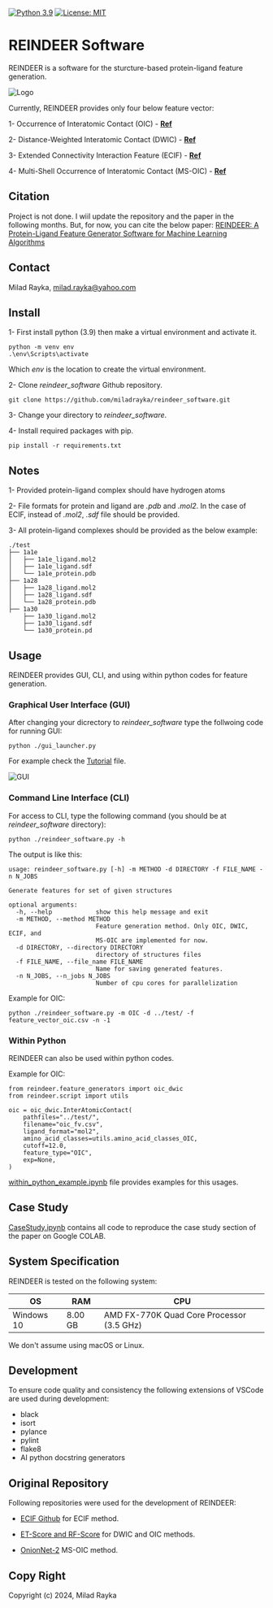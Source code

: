 [![Python 3.9](https://img.shields.io/badge/python-3.9-blue.svg)](https://www.python.org/downloads/release/python-360/)
[![License: MIT](https://img.shields.io/badge/License-MIT-yellow.svg)](https://opensource.org/licenses/MIT)

# REINDEER Software
REINDEER is a software for the sturcture-based protein-ligand feature generation.

![Logo](https://github.com/miladrayka/reindeer_software/blob/main/reindeer/logo/Logo.png)

Currently, REINDEER provides only four below feature vector:

1- Occurrence of Interatomic Contact (OIC) - **[Ref](https://academic.oup.com/bioinformatics/article/26/9/1169/199938?login=false)**

2- Distance-Weighted Interatomic Contact (DWIC) - **[Ref](https://onlinelibrary.wiley.com/doi/abs/10.1002/minf.202060084)**

3- Extended Connectivity Interaction Feature (ECIF) - **[Ref](https://academic.oup.com/bioinformatics/article/37/10/1376/5998664?login=false)**

4- Multi-Shell Occurrence of Interatomic Contact (MS-OIC) - **[Ref](https://www.frontiersin.org/articles/10.3389/fchem.2021.753002/full)**

## Citation
Project is not done. I wiil update the repository and the paper in the following months. But, for now, you can cite the below paper: 
[REINDEER: A Protein-Ligand Feature Generator Software for Machine Learning Algorithms](https://chemrxiv.org/engage/chemrxiv/article-details/6613916c21291e5d1d5cd171)

## Contact
Milad Rayka, milad.rayka@yahoo.com

## Install

1- First install python (3.9) then make a virtual environment and activate it.
```
python -m venv env
.\env\Scripts\activate
```
Which *env* is the location to create the virtual environment.

2- Clone *reindeer_software* Github repository.
```
git clone https://github.com/miladrayka/reindeer_software.git
```
3- Change your directory to *reindeer_software*.

4- Install required packages with pip.
```
pip install -r requirements.txt
```
## Notes

1- Provided protein-ligand complex should have hydrogen atoms

2- File formats for protein and ligand are *.pdb* and *.mol2*. 
In the case of ECIF, instead of *.mol2*, *.sdf* file should be provided.

3- All protein-ligand complexes should be provided as the below example:

    ./test
    ├── 1a1e
    │   ├── 1a1e_ligand.mol2
    │   ├── 1a1e_ligand.sdf
    │   └── 1a1e_protein.pdb
    ├── 1a28
    │   ├── 1a28_ligand.mol2
    │   ├── 1a28_ligand.sdf
    │   └── 1a28_protein.pdb
    ├── 1a30
        ├── 1a30_ligand.mol2
        ├── 1a30_ligand.sdf
        └── 1a30_protein.pd

## Usage
REINDEER provides GUI, CLI, and using within python codes for feature generation.

### Graphical User Interface (GUI)
After changing your dicrectory to *reindeer_software* type the follwoing code for running GUI:
```
python ./gui_launcher.py
```
For example check the [Tutorial](https://github.com/miladrayka/reindeer_software/blob/main/Tutorial.pdf) file.

![GUI](https://github.com/miladrayka/reindeer_software/blob/main/GUI_img.PNG)

### Command Line Interface (CLI)
For access to CLI, type the following command (you should be at *reindeer_software* directory):
```
python ./reindeer_software.py -h
```
The output is like this:

```
usage: reindeer_software.py [-h] -m METHOD -d DIRECTORY -f FILE_NAME -n N_JOBS

Generate features for set of given structures

optional arguments:
  -h, --help            show this help message and exit
  -m METHOD, --method METHOD
                        Feature generation method. Only OIC, DWIC, ECIF, and
                        MS-OIC are implemented for now.
  -d DIRECTORY, --directory DIRECTORY
                        directory of structures files
  -f FILE_NAME, --file_name FILE_NAME
                        Name for saving generated features.
  -n N_JOBS, --n_jobs N_JOBS
                        Number of cpu cores for parallelization
```

Example for OIC:

```
python ./reindeer_software.py -m OIC -d ../test/ -f feature_vector_oic.csv -n -1
```
### Within Python
REINDEER can also be used within python codes.

Example for OIC:

```
from reindeer.feature_generators import oic_dwic
from reindeer.script import utils

oic = oic_dwic.InterAtomicContact(
    pathfiles="../test/",
    filename="oic_fv.csv",
    ligand_format="mol2",
    amino_acid_classes=utils.amino_acid_classes_OIC,
    cutoff=12.0,
    feature_type="OIC",
    exp=None,
)
```

[within_python_example.ipynb](https://github.com/miladrayka/reindeer_software/blob/main/within_python_example.ipynb) file provides examples for this usages.

## Case Study
[CaseStudy.ipynb](https://github.com/miladrayka/reindeer_software/blob/main/CaseStudy.ipynb) contains all code to reproduce the case study section of the paper on Google COLAB.

## System Specification

REINDEER is tested on the following system:

| OS  |  RAM | CPU  |
| ------------ | ------------ | ------------ |
| Windows 10  | 8.00 GB  |  AMD FX-770K Quad Core Processor (3.5 GHz) | 

We don't assume using macOS or Linux. 

## Development

To ensure code quality and consistency the following extensions of VSCode are used during development:

- black
- isort
- pylance
- pylint
- flake8
- AI python docstring generators

## Original Repository

Following repositories were used for the development of REINDEER:

* [ECIF Github](https://github.com/DIFACQUIM/ECIF) for ECIF method.

* [ET-Score and RF-Score](https://github.com/miladrayka/ENS_Score) for DWIC and OIC methods.

* [OnionNet-2](https://github.com/zchwang/OnionNet-2) MS-OIC method.

## Copy Right
Copyright (c) 2024, Milad Rayka
